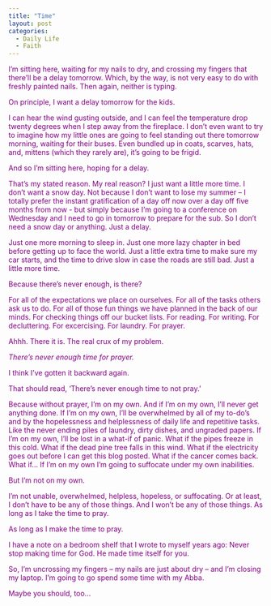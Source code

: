 ```yaml
---
title: "Time"
layout: post
categories:
  - Daily Life
  - Faith
---
```

<p><span style="color: #800080;">I&rsquo;m sitting here, waiting for my nails to dry, and crossing my fingers that there&rsquo;ll be a delay tomorrow. Which, by the way, is not very easy to do with freshly painted nails. Then again, neither is typing.</span></p>
<p><span style="color: #800080;">On principle, I want a delay tomorrow for the kids.</span></p>
<p><span style="color: #800080;">I can hear the wind gusting outside, and I can feel the temperature drop twenty degrees when I step away from the fireplace. I don&rsquo;t even want to try to imagine how my little ones are going to feel standing out there tomorrow morning, waiting for their buses. Even bundled up in coats, scarves, hats, and, mittens (which they rarely are), it&rsquo;s going to be frigid.</span></p>
<p><span style="color: #800080;">And so I&rsquo;m sitting here, hoping for a delay.</span></p>
<p><span style="color: #800080;">That&rsquo;s my stated reason. My real reason? I just want a little more time. I don&rsquo;t want a snow day. Not because I don&rsquo;t want to lose my summer &ndash; I totally prefer the instant gratification of a day off now over a day off five months from now - but simply because I&rsquo;m going to a conference on Wednesday and I need to go in tomorrow to prepare for the sub. So I don&rsquo;t need a snow day or anything. Just a delay.</span></p>
<p><span style="color: #800080;">Just one more morning to sleep in. Just one more lazy chapter in bed before getting up to face the world. Just a little extra time to make sure my car starts, and the time to drive slow in case the roads are still bad. Just a little more time.</span></p>
<p><span style="color: #800080;">Because there&rsquo;s never enough, is there?</span></p>
<p><span style="color: #800080;">For all of the expectations we place on ourselves. For all of the tasks others ask us to do. For all of those fun things we have planned in the back of our minds. For checking things off our bucket lists. For reading. For writing. For decluttering. For excercising. For laundry. For prayer.</span></p>
<p><span style="color: #800080;">Ahhh. There it is. The real crux of my problem.</span></p>
<p><span style="color: #800080;"><em>There&rsquo;s never enough time for prayer.</em></span></p>
<p><span style="color: #800080;">I think I&rsquo;ve gotten it backward again.</span></p>
<p><span style="color: #800080;">That should read, &lsquo;There&rsquo;s never enough time to not pray.&rsquo;</span></p>
<p><span style="color: #800080;">Because without prayer, I&rsquo;m on my own. And if I&rsquo;m on my own, I&rsquo;ll never get anything done. If I&rsquo;m on my own, I&rsquo;ll be overwhelmed by all of my to-do&rsquo;s and by the hopelessness and helplessness of daily life and repetitive tasks. Like the never ending piles of laundry, dirty dishes, and ungraded papers. If I&rsquo;m on my own, I&rsquo;ll be lost in a what-if of panic. What if the pipes freeze in this cold. What if the dead pine tree falls in this wind. What if the electricity goes out before I can get this blog posted. What if the cancer comes back. What if&hellip; If I&rsquo;m on my own I&rsquo;m going to suffocate under my own inabilities.</span></p>
<p><span style="color: #800080;">But I&rsquo;m not on my own.</span></p>
<p><span style="color: #800080;">I&rsquo;m not unable, overwhelmed, helpless, hopeless, or suffocating. Or at least, I don&rsquo;t have to be any of those things. And I won&rsquo;t be any of those things. As long as I take the time to pray.</span></p>
<p><span style="color: #800080;">As long as I make the time to pray.</span></p>
<p><span style="color: #800080;">I have a note on a bedroom shelf that I wrote to myself years ago: Never stop making time for God. He made time itself for you.</span></p>
<p><span style="color: #800080;">So, I&rsquo;m uncrossing my fingers &ndash; my nails are just about dry &ndash; and I&rsquo;m closing my laptop. I&rsquo;m going to go spend some time with my Abba.</span></p>
<p><span style="color: #800080;">Maybe you should, too...</span></p>
